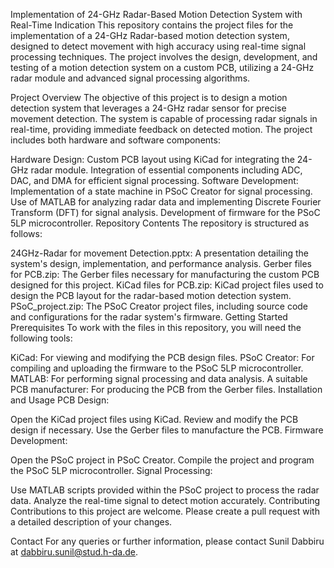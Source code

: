 Implementation of 24-GHz Radar-Based Motion Detection System with Real-Time Indication
This repository contains the project files for the implementation of a 24-GHz Radar-based motion detection system, designed to detect movement with high accuracy using real-time signal processing techniques. The project involves the design, development, and testing of a motion detection system on a custom PCB, utilizing a 24-GHz radar module and advanced signal processing algorithms.

Project Overview
The objective of this project is to design a motion detection system that leverages a 24-GHz radar sensor for precise movement detection. The system is capable of processing radar signals in real-time, providing immediate feedback on detected motion. The project includes both hardware and software components:

Hardware Design:
Custom PCB layout using KiCad for integrating the 24-GHz radar module.
Integration of essential components including ADC, DAC, and DMA for efficient signal processing.
Software Development:
Implementation of a state machine in PSoC Creator for signal processing.
Use of MATLAB for analyzing radar data and implementing Discrete Fourier Transform (DFT) for signal analysis.
Development of firmware for the PSoC 5LP microcontroller.
Repository Contents
The repository is structured as follows:

24GHz-Radar for movement Detection.pptx: A presentation detailing the system's design, implementation, and performance analysis.
Gerber files for PCB.zip: The Gerber files necessary for manufacturing the custom PCB designed for this project.
KiCad files for PCB.zip: KiCad project files used to design the PCB layout for the radar-based motion detection system.
PSoC_project.zip: The PSoC Creator project files, including source code and configurations for the radar system's firmware.
Getting Started
Prerequisites
To work with the files in this repository, you will need the following tools:

KiCad: For viewing and modifying the PCB design files.
PSoC Creator: For compiling and uploading the firmware to the PSoC 5LP microcontroller.
MATLAB: For performing signal processing and data analysis.
A suitable PCB manufacturer: For producing the PCB from the Gerber files.
Installation and Usage
PCB Design:

Open the KiCad project files using KiCad.
Review and modify the PCB design if necessary.
Use the Gerber files to manufacture the PCB.
Firmware Development:

Open the PSoC project in PSoC Creator.
Compile the project and program the PSoC 5LP microcontroller.
Signal Processing:

Use MATLAB scripts provided within the PSoC project to process the radar data.
Analyze the real-time signal to detect motion accurately.
Contributing
Contributions to this project are welcome. Please create a pull request with a detailed description of your changes.

Contact
For any queries or further information, please contact Sunil Dabbiru at dabbiru.sunil@stud.h-da.de.
